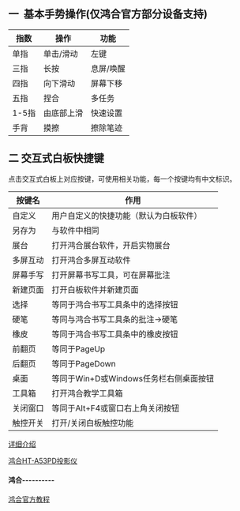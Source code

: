 
## 一  基本手势操作(仅鸿合官方部分设备支持)

| 指数   | 操作    | 功能    |
| ---- | ----- | ----- |
| 单指   | 单击/滑动 | 左键    |
| 三指   | 长按    | 息屏/唤醒 |
| 四指   | 向下滑动  | 屏幕下移  |
| 五指   | 捏合    | 多任务   |
| 1-5指 | 由底部上滑 | 快速设置  |
| 手背   | 摸擦    | 擦除笔迹  |

## 二 交互式白板快捷键

点击交互式白板上对应按键，可使用相关功能，每一个按键均有中文标识。

| 按键名  | 作用                        |
| ---- | ------------------------- |
| 自定义  | 用户自定义的快捷功能（默认为白板软件）       |
| 另存为  | 与软件中相同                    |
| 展台   | 打开鸿合展台软件，开启实物展台           |
| 多屏互动 | 打开鸿合多屏互动软件                |
| 屏幕手写 | 打开屏幕书写工具，可在屏幕批注           |
| 新建页面 | 打开白板软件并新建页面               |
| 选择   | 等同于鸿合书写工具条中的选择按钮          |
| 硬笔   | 等同与鸿合书写工具条的批注→硬笔          |
| 橡皮   | 等同于鸿合书写工具条中的橡皮按钮          |
| 前翻页  | 等同于PageUp                 |
| 后翻页  | 等同于PageDown               |
| 桌面   | 等同于Win+D或Windows任务栏右侧桌面按钮 |
| 工具箱  | 打开鸿合教学工具箱                 |
| 关闭窗口 | 等同于Alt+F4或窗口右上角关闭按钮       |
| 触控开关 | 打开/关闭白板触控功能               |

[详细介绍](http://www.360doc.com/content/18/0129/19/42036401_726210718.shtml ":include :type=iframe width=100% height=700px") 

[鸿合HT-A53PD投影仪](https://as.honghe-tech.com/EmbedRefWeb/WeixinManage/ProductInfo_HHNew.aspx?itemNumber=60101HH000A53PD&db=TOMIS_HH)
#### 鸿合----------

[鸿合官方教程](https://www.hitecloud.cn/learning " :include :type=iframe width=100% height=700px")